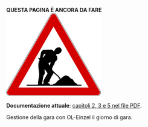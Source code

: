 **QUESTA PAGINA È ANCORA DA FARE**  
![Lavori in corso](../../img/lavori_in_corso.png)

**Documentazione attuale**: [capitoli 2, 3 e 5 nel file PDF](../inc/Istruzioni_OL_einzel_per_TMO_v2_4.pdf).

Gestione della gara con OL-Einzel il giorno di gara.
